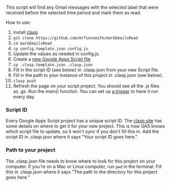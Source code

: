 This script will find any Gmail messages with the selected label that were received before the selected time period and mark them as read.

How to use:
1. install [clasp](https://developers.google.com/apps-script/guides/clasp)
1. `git clone https://github.com/mrfinnsmith/markEmailsRead`
1. `cd markEmailsRead`
1. `cp config.template.json config.js`
1. Update the values as needed in config.js.
1. Create a [new Google Apps Script file](https://script.new/)
1. `cp .clasp.template.json .clasp.json`
1. Fill in the script ID (see below) in .clasp.json from your new Script file.
1. Fill in the path to your instance of this project in .clasp.json (see below).
1. `clasp push`
1. Refresh the page on your script project. You should see all the .js files as .gs. Run the main() function. You can set up [a trigger](https://developers.google.com/apps-script/guides/triggers) to have it run every day.


### Script ID
Every Google Apps Script project has a unique script ID. The [clasp site](https://developers.google.com/apps-script/guides/clasp) has some details on where to get it for your new project. This is how GAS knows which script file to update, so it won't sync if you don't fill this in. Add the script ID in .clasp.json where it says "Your script ID goes here."

### Path to your project
The .clasp.json file needs to know where to look for this project on your computer. If you're on a Mac or Linux computer, run `pwd` in the terminal. Fill this in .clasp.json where it says "The path to the directory for this project goes here."